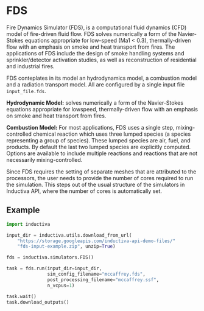 # FDS

Fire Dynamics Simulator (FDS), is a computational fluid dynamics (CFD) model of 
fire-driven fluid flow. FDS solves numerically a form of the Navier-Stokes equations
appropriate for low-speed (Ma1 < 0.3), thermally-driven flow with an emphasis on 
smoke and heat transport
from fires. The applications of FDS include the design of smoke handling systems 
and sprinkler/detector activation studies, as well as reconstruction of residential 
and industrial fires.

FDS conteplates in its model an hydrodynamics model, a combustion model and a 
radiation transport model. All are configured by a single input file `input_file.fds`.

**Hydrodynamic Model:** solves numerically a form of the Navier-Stokes equations 
appropriate for lowspeed, thermally-driven flow with an emphasis on smoke and heat 
transport from fires. 

**Combustion Model:** For most applications, FDS uses a single step, mixing-controlled 
chemical reaction
which uses three lumped species (a species representing a group of species). These 
lumped species are
air, fuel, and products. By default the last two lumped species are explicitly 
computed. Options are
available to include multiple reactions and reactions that are not necessarily 
mixing-controlled.

Since FDS requires the setting of separate meshes that are attributed to the 
processors, the user needs to provide the number of cores required to run the 
simulation. This steps out of the usual structure of the simulators in Inductiva 
API, where the number of cores is automatically set.

## Example

```python
import inductiva

input_dir = inductiva.utils.download_from_url(
    "https://storage.googleapis.com/inductiva-api-demo-files/"
    "fds-input-example.zip", unzip=True)

fds = inductiva.simulators.FDS()

task = fds.run(input_dir=input_dir,
               sim_config_filename="mccaffrey.fds",
               post_processing_filename="mccaffrey.ssf",
               n_vcpus=1)

task.wait()
task.download_outputs()
```
